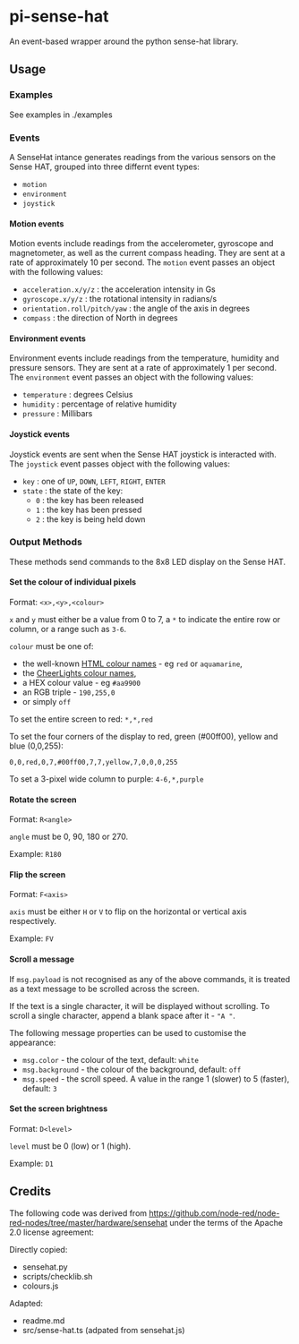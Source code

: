 # pi-sense-hat

An event-based wrapper around the python sense-hat library. 

## Usage

### Examples
See examples in ./examples

### Events

A SenseHat intance generates readings from the various sensors on the Sense HAT, grouped into
three differnt event types:
* `motion`
* `environment`
* `joystick`

#### Motion events

Motion events include readings from the accelerometer, gyroscope and magnetometer,
as well as the current compass heading. They are sent at a rate of approximately 10
per second. The `motion` event passes an object with the
following values:

  - `acceleration.x/y/z` : the acceleration intensity in Gs
  - `gyroscope.x/y/z` : the rotational intensity in radians/s
  - `orientation.roll/pitch/yaw` : the angle of the axis in degrees
  - `compass` : the direction of North in degrees

#### Environment events

Environment events include readings from the temperature, humidity and pressure
sensors. They are sent at a rate of approximately 1 per second.  The `environment` event passes an object
with the following values:

  - `temperature` : degrees Celsius
  - `humidity` : percentage of relative humidity
  - `pressure` : Millibars

#### Joystick events

Joystick events are sent when the Sense HAT joystick is interacted with. The
 `joystick` event passes object with the following values:

  - `key` : one of `UP`, `DOWN`, `LEFT`, `RIGHT`, `ENTER`
  - `state` : the state of the key:
    - `0` : the key has been released
    - `1` : the key has been pressed
    - `2` : the key is being held down


### Output Methods

These methods send commands to the 8x8 LED display on the Sense HAT.

#### Set the colour of individual pixels

Format: `<x>,<y>,<colour>`

`x` and `y` must either be a value from 0 to 7, a `*` to indicate the entire row
or column, or a range such as `3-6`.

`colour` must be one of:

  - the well-known <a href="https://en.wikipedia.org/wiki/Web_colors" target="_new">HTML colour names</a> - eg `red` or `aquamarine`,
  - the <a href="http://cheerlights.com/cheerlights-api/">CheerLights colour names</a>,
  - a HEX colour value - eg `#aa9900`
  - an RGB triple - `190,255,0`
  - or simply `off`

To set the entire screen to red: `*,*,red`

To set the four corners of the display to red, green (#00ff00), yellow and blue (0,0,255):

`0,0,red,0,7,#00ff00,7,7,yellow,7,0,0,0,255`

To set a 3-pixel wide column to purple: `4-6,*,purple`


#### Rotate the screen

Format: `R<angle>`

`angle` must be 0, 90, 180 or 270.

Example: `R180`

#### Flip the screen

Format: `F<axis>`

`axis` must be either `H` or `V` to flip on the horizontal or vertical axis respectively.

Example: `FV`

#### Scroll a message

If `msg.payload` is not recognised as any of the above commands, it is treated
as a text message to be scrolled across the screen.

If the text is a single character, it will be displayed without scrolling. To
scroll a single character, append a blank space after it - `"A "`.</p>

The following message properties can be used to customise the appearance:

  - `msg.color` - the colour of the text, default: `white`
  - `msg.background` - the colour of the background, default: `off`
  - `msg.speed` - the scroll speed. A value in the range 1 (slower) to 5 (faster), default: `3`

#### Set the screen brightness

Format: `D<level>`

`level` must be 0 (low) or 1 (high).

Example: `D1`



## Credits

The following code was derived from https://github.com/node-red/node-red-nodes/tree/master/hardware/sensehat under the terms of the Apache 2.0 license agreement:

Directly copied:
* sensehat.py
* scripts/checklib.sh
* colours.js

Adapted:
* readme.md
* src/sense-hat.ts (adpated from sensehat.js)